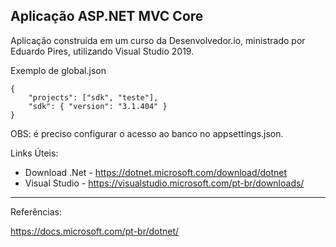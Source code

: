 ## Aplicação ASP.NET MVC Core

Aplicação construída em um curso da Desenvolvedor.io, ministrado por Eduardo Pires, utilizando Visual Studio 2019.



Exemplo de global.json

```
{
	"projects": ["sdk", "teste"],
	"sdk": { "version": "3.1.404" }
}
```

OBS: é preciso configurar o acesso ao banco no appsettings.json.

Links Úteis:

- Download .Net - https://dotnet.microsoft.com/download/dotnet
- Visual Studio - https://visualstudio.microsoft.com/pt-br/downloads/

------

Referências:

https://docs.microsoft.com/pt-br/dotnet/
